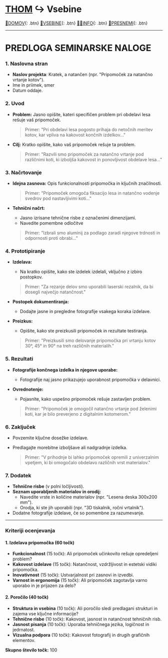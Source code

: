 # [THOM](../index.md) ↪ Vsebine

[🏡DOMOV](../index.md){: .btn}
[📝VSEBINE](../Vsebine/index.md){: .btn}
[👨‍🎓INFO](../info.md){: .btn}
[💾PRESNEMI](../Presnemi/index.md){: .btn}

---

PREDLOGA SEMINARSKE NALOGE
================================================================================

### **1. Naslovna stran**
- **Naslov projekta**: Kratek, a natančen (npr. "Pripomoček za natančno vrtanje kotov").
- Ime in priimek, smer
- Datum oddaje.

### **2. Uvod**
- **Problem:** Jasno opišite, kateri specifičen problem pri obdelavi lesa rešuje vaš pripomoček. 

  > Primer: "Pri obdelavi lesa pogosto prihaja do netočnih meritev kotov, kar vpliva na kakovost končnih izdelkov..."
- **Cilj:** Kratko opišite, kako vaš pripomoček rešuje ta problem.

  > Primer: "Razvili smo pripomoček za natančno vrtanje pod različnimi koti, ki izboljša kakovost in ponovljivost obdelave lesa..."

### **3. Načrtovanje**
- **Idejna zasnova:** Opis funkcionalnosti pripomočka in ključnih značilnosti.

  > Primer: "Pripomoček omogoča fiksacijo lesa in natančno vodenje svedrov pod nastavljivimi koti..."

- **Tehnični načrt:**
  - Jasno izrisane tehnične risbe z označenimi dimenzijami.
  - Navedite pomembne odločitve

  > Primer: "Izbrali smo aluminij za podlago zaradi njegove trdnosti in odpornosti proti obrabi..."

### **4. Prototipiranje**
- **Izdelava:** 
  - Na kratko opišite, kako ste izdelek izdelali, vključno z izbiro postopkov.
  > Primer: "Za rezanje delov smo uporabili laserski rezalnik, da bi dosegli največjo natančnost."
- **Postopek dokumentiranja:** 
  - Dodajte jasne in pregledne fotografije vsakega koraka izdelave.
- **Preizkus:** 
  - Opišite, kako ste preizkusili pripomoček in rezultate testiranja.

  > Primer: "Preizkusili smo delovanje pripomočka pri vrtanju kotov 30°, 45° in 90° na treh različnih materialih."

### **5. Rezultati**
- **Fotografije končnega izdelka in njegove uporabe:**
  - Fotografije naj jasno prikazujejo uporabnost pripomočka v delavnici.
- **Ovrednotenje:** 
  - Pojasnite, kako uspešno pripomoček rešuje zastavljen problem.

  > Primer: "Pripomoček je omogočil natančno vrtanje pod želenimi koti, kar je bilo preverjeno z digitalnim kotomerom."

### **6. Zaključek**
- Povzemite ključne dosežke izdelave.
- Predlagajte morebitne izboljšave ali nadgradnje izdelka.

  > Primer: "V prihodnje bi lahko pripomoček opremili z univerzalnim vpetjem, ki bi omogočalo obdelavo različnih vrst materialov."

### **7. Dodatek**
- **Tehnične risbe** (v polni ločljivosti).
- **Seznam uporabljenih materialov in orodij:**
  - Navedite vrste in količine materialov (npr. "Lesena deska 300x200 mm").
  - Orodja, ki ste jih uporabili (npr. "3D tiskalnik, ročni vrtalnik").
- Dodatne fotografije izdelave, če so pomembne za razumevanje.

---
### **Kriteriji ocenjevanja**

#### **1. Izdelava pripomočka** (60 točk)
- **Funkcionalnost** (15 točk): Ali pripomoček učinkovito rešuje opredeljeni problem?
- **Kakovost izdelave** (15 točk): Natančnost, vzdržljivost in estetski vidiki pripomočka.
- **Inovativnost** (15 točk): Ustvarjalnost pri zasnovi in izvedbi.
- **Varnost in ergonomija** (15 točk): Ali pripomoček zagotavlja varno uporabo in je prijazen za delo?

#### **2. Poročilo** (40 točk)
- **Struktura in vsebina** (10 točk): Ali poročilo sledi predlagani strukturi in zajema vse ključne informacije?
- **Tehnične risbe** (10 točk): Kakovost, jasnost in natančnost tehničnih risb.
- **Jasnost pisanja** (10 točk): Uporaba tehničnega jezika, logičnost in jedrnatost.
- **Vizualna podpora** (10 točk): Kakovost fotografij in drugih grafičnih elementov.

**Skupno število točk:** 100  


